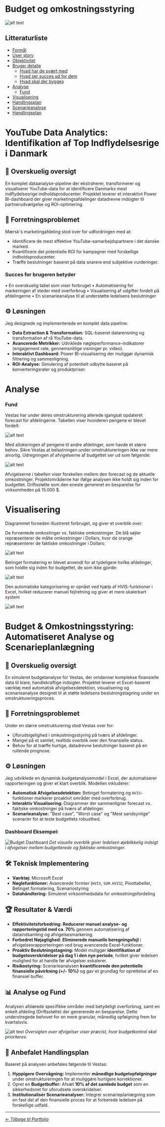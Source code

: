 #  Budget og omkostningsstyring


![alt text](Assets/images/budget.png)

## Litteraturliste

- [Formål](#Formål)
- [User story](#User-story)
- [Objektivitet](#Objektivitet)
- [Bruger detalje](#Bruger-detalje)
  - [Hvad har de svært med](#Hvad-har-de-svært-med) 
  - [Hvad ser succes ud for dem](#Hvad-ser-succes-ud-for-dem)
  - [Hvad skal der bygges](#Hvad-skal-der-bygges)
- [Analyse](#Analyse)
  - [Fund](#Fund)
- [Visualisering](#Visualisering)
- [Handlingsplan](#Handlingsplan)
- [Scenarieanalyse](#Scenarieanalyse)
- [Handlingsplan](#Handlingsplan)




# YouTube Data Analytics: Identifikation af Top Indflydelsesrige i Danmark

## 🚀 Overskuelig oversigt

En komplet dataanalyse-pipeline der ekstraherer, transformerer og visualiserer YouTube-data for at identificere Danmarks mest indflydelsesrige indholdsproducenter. Projektet leverer et interaktivt Power BI-dashboard der giver marketingsafdelinger datadrevne indsigter til partnerudvælgelse og ROI-optimering.

## 🎯 **Forretningsproblemet**

Mærsk's marketingafdeling stod over for udfordringen med at:
*   Identificere de mest effektive YouTube-samarbejdspartnere i det danske marked.
*   Kvantificere det potentielle ROI for kampagner med forskellige indholdsproducenter.
*   Træffe beslutninger baseret på data snarere end subjektive vurderinger.

### Succes for brugeren betyder

•	En overskuelig tabel som viser forbruget
•	Automatisering for markeringen af steder med overforbrug
•	Visualisering af udgifter fordelt på afdelingerne 
•	En scenarieanalyse til at understøtte ledelsens beslutninger

## ⚙️ **Løsningen**

Jeg designede og implementerede en komplet data pipeline:
*   **Data Extraction & Transformation:** SQL-baseret datarensning og transformation af rå YouTube-data.
*   **Avancerede Metrikker:** Udviklede nøgleperformance-indikatorer (engagement rate, gennemsnitlige visninger pr. video).
*   **Interaktivt Dashboard:** Power BI-visualisering der muliggør dynamisk filtrering og sammenligning.
*   **ROI-Analyse:** Simulering af potentielt udbytte baseret på konverteringsrater og produktpriser.

# Analyse

### Fund
Vestas har under deres omstrukturering allerede igangsat opdateret forecast for afdelingerne. Tabellen viser hvorderen pengene er blevet fordelt:


![alt text](Assets/images/Vestas'-Budget.png)


Med allokeringen af pengene til andre afdelinger, som havde et større behov. Sikre Vestas at belastningen under omstruktureringen ikke var mere alvorlig. Udregningen af afvigelserne af budgettet ser ud som følgende:


![alt text](Assets/images/Afvigelse.png)



Afvigelserne i tabellen viser forskellen mellem den forecast og de aktuelle omkostninger. Projektområderne har ifølge analysen ikke holdt sig inden for budgettet. Driftsstøtte som den eneste genereret en besparelse for virksomheden på 15.000 $. 





# Visualisering
Diagrammet forneden illustreret forbruget, og giver et overblik over:

De forventede omkostinger vs. faktiske omkostninger. 
De blå søjler repræsenterer de målte omkostninger i Dollars, hvor de orange repræsenterer de faktiske omkostninger i Dollars:


![alt text](Assets/images/Tabel.png)

Betinget formatering er blevet anvendt for at tydeligere hvilke afdelinger, som holdte sig inden for budgettet, de som ikke gjorde:


![alt text](Assets/images/Vestas'-Budget.png)

Den automatiske kategorisering er opnået ved hjælp af HVIS-funktioner i Excel, hvilket reducerer manuel fejlretning og giver et mere skalerbart system


![alt text](Assets/images/HVIS-funktion.png)






# Budget & Omkostningsstyring: Automatiseret Analyse og Scenarieplanlægning

## 🚀 Overskuelig oversigt

En simuleret budgetanalyse for Vestas, der omdanner komplekse finansielle data til klare, handlekraftige indsigter. Projektet leverer et Excel-baseret værktøj med automatisk afvigelsesdetektion, visualisering og scenarieanalyse designet til at støtte ledelsens beslutningstagning under en omstruktureringsproces.

## 🎯 **Forretningsproblemet**

Under en større omstrukturering stod Vestas over for:
*   Uforudsigelighed i omkostningsstyring på tværs af afdelinger.
*   Mangel på et samlet, realtids overblik over den finansielle status.
*   Behov for at træffe hurtige, datadrevne beslutninger baseret på en rullende prognose.

## ⚙️ **Løsningen**

Jeg udviklede en dynamisk budgetanalysemodel i Excel, der automatiserer rapporteringen og giver et klart overblik. Modellen inkluderer:

*   **Automatisk Afvigelsesdetektion:** Betinget formatering og `HVIS`-funktioner markerer proaktivt områder med overforbrug.
*   **Interaktiv Visualisering:** Diagrammer der sammenligner forecast vs. faktiske omkostninger på tværs af afdelinger.
*   **Scenarieanalyse:** "Best case", "Worst case" og "Mest sandsynlige" scenarier for at teste budgettets robusthed.

### **Dashboard Eksempel:**
![Budget Dashboard](Assets/images/Tabel.png)
*Det visuelle overblik giver ledelsen øjeblikkelig indsigt i afvigelser mellem budgetterede og faktiske omkostninger.*

## 🛠️ **Teknisk Implementering**

*   **Værktøj:** Microsoft Excel
*   **Nøglefunktioner:** Avancerede formler (`HVIS`, `SUM.HVIS`), Pivottabeller, Betinget formatering, Scenariostyring
*   **Datahåndtering:** Simuleret virksomhedsdata for omkostningsfordeling

## 🏆 **Resultater & Værdi**

*   **Effektivitetsforbedring:** **Reducerer manuel analyse- og rapporteringstid med ca. 70%** gennem automatisering af dataindsamling og afvigelsesmarkering.
*   **Forbedret Nøjagtighed:** **Eliminerede manuelle beregningsfejl** i afvigelsesrapporteringen ved brug avancerede Excel-funktioner.
*   **Proaktiv Beslutningstagning:** Model muliggør **identifikation af budgetoverskridelser på dag 1 i den nye periode**, hvilket giver ledelsen mulighed for at handle før afvigelser eskalerer.
*   **Risikostyring:** Scenarieanalysen **kvantificerede den potentielle finansielle påvirkning (+/- 10%)** og gav et grundlag for oprettelse af en finansiel buffer.

## 📊 **Analyse og Fund**

Analysen afslørede specifikke områder med betydeligt overforbrug, samt en enkelt afdeling (Driftsstøtte) der genererede en besparelse. Dette understregede behovet for en mere granular, månedlig opfølgning frem for kvartalsvis.

![alt text](Assets/images/Afvigelse.png)
*Oversigten over afvigelser viser præcist, hvor budgetkontrol skal prioriteres.*

## 🚦 **Anbefalet Handlingsplan**

Baseret på analysen anbefales følgende til Vestas:

1.  **Hyppigere Overvågning:** Implementer **månedlige budgetopfølgninger** under omstruktureringen for at muliggøre hurtigere korrektioner.
2.  Opret en **Budgetbuffer:** Afsæt **10% af det samlede budget** som en sikkerhedsnet for uforudsete overskridelser.
3.  **Institutionalisér Scenarieanalyser:** Integrer scenarieplanlægning som en fast del af den finansielle proces for at forberede ledelsen på forskellige udfald.

---

*[← Tilbage til Portfolio](https://github.com/dit-brugernavn)*
